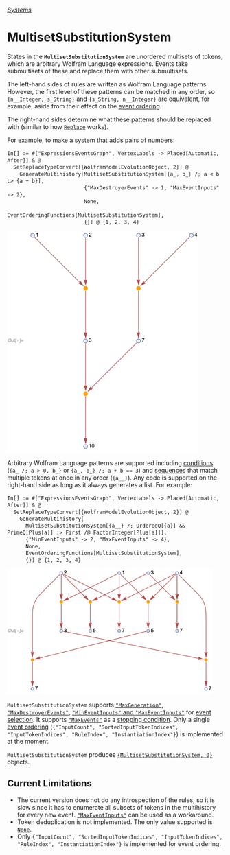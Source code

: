 ###### [Systems](README.md)

# MultisetSubstitutionSystem

States in the **`MultisetSubstitutionSystem`** are unordered multisets of tokens, which are arbitrary Wolfram Language
expressions. Events take submultisets of these and replace them with other submultisets.

The left-hand sides of rules are written as Wolfram Language patterns. However, the first level of these patterns can be
matched in any order, so `{n__Integer, s_String}` and `{s_String, n__Integer}` are equivalent, for example, aside from
their effect on the [event ordering](/Documentation/Generators/EventOrderingFunctions.md).

The right-hand sides determine what these patterns should be replaced with (similar to how
[`Replace`](https://reference.wolfram.com/language/ref/Replace.html) works).

For example, to make a system that adds pairs of numbers:

```wl
In[] := #["ExpressionsEventsGraph", VertexLabels -> Placed[Automatic, After]] & @
  SetReplaceTypeConvert[{WolframModelEvolutionObject, 2}] @
    GenerateMultihistory[MultisetSubstitutionSystem[{a_, b_} /; a < b :> {a + b}],
                         {"MaxDestroyerEvents" -> 1, "MaxEventInputs" -> 2},
                         None,
                         EventOrderingFunctions[MultisetSubstitutionSystem],
                         {}] @ {1, 2, 3, 4}
```

<img src="/Documentation/Images/MultisetSubstitutionSystemExample.png" width="444.6">

Arbitrary Wolfram Language patterns are supported including
[conditions](https://reference.wolfram.com/language/ref/Condition.html) (`{a_ /; a > 0, b_}` or
`{a_, b_} /; a + b == 3`) and [sequences](https://reference.wolfram.com/language/ref/BlankSequence.html) that match
multiple tokens at once in any order (`{a__}`). Any code is supported on the right-hand side as long as it always
generates a list. For example:

```wl
In[] := #["ExpressionsEventsGraph", VertexLabels -> Placed[Automatic, After]] & @
  SetReplaceTypeConvert[{WolframModelEvolutionObject, 2}] @
    GenerateMultihistory[
      MultisetSubstitutionSystem[{a__} /; OrderedQ[{a}] && PrimeQ[Plus[a]] :> First /@ FactorInteger[Plus[a]]],
      {"MinEventInputs" -> 2, "MaxEventInputs" -> 4},
      None,
      EventOrderingFunctions[MultisetSubstitutionSystem],
      {}] @ {1, 2, 3, 4}
```

<img src="/Documentation/Images/MultisetSubstitutionSystemConditionsAndSequences.png" width="478.2">

`MultisetSubstitutionSystem` supports
[`"MaxGeneration"`](/Documentation/Generators/EventOrderingFunctions.md#maxgeneration),
[`"MaxDestroyerEvents"`](/Documentation/Generators/EventOrderingFunctions.md#maxdestroyerevents),
[`"MinEventInputs"` and `"MaxEventInputs"`](/Documentation/Generators/EventOrderingFunctions.md#mineventinputs-and-maxeventinputs)
for [event selection](/Documentation/Generators/EventSelectionParameters.md). It supports
[`"MaxEvents"`](/Documentation/Generators/StoppingConditionParameters.md#maxevents) as a
[stopping condition](/Documentation/Generators/StoppingConditionParameters.md). Only a single
[event ordering](/Documentation/Generators/EventOrderingFunctions.md)
(`{"InputCount", "SortedInputTokenIndices", "InputTokenIndices", "RuleIndex", "InstantiationIndex"}`) is implemented at
the moment.

`MultisetSubstitutionSystem` produces
[`{MultisetSubstitutionSystem, 0}`](/Documentation/Types/Multihistory/MultisetSubstitutionSystem0.md) objects.

## Current Limitations

* The current version does not do any introspection of the rules, so it is slow since it has to enumerate all subsets of
tokens in the multihistory for every new event.
[`"MaxEventInputs"`](/Documentation/Generators/EventOrderingFunctions.md#mineventinputs-and-maxeventinputs) can be used
as a workaround.
* Token deduplication is not implemented. The only value supported is
[`None`](https://reference.wolfram.com/language/ref/None.html).
* Only `{"InputCount", "SortedInputTokenIndices", "InputTokenIndices", "RuleIndex", "InstantiationIndex"}` is
implemented for event ordering.
